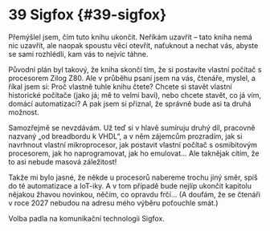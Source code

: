 # 39 Sigfox {#39-sigfox}

Přemýšlel jsem, čím tuto knihu ukončit. Neříkám uzavřít – tato kniha nemá nic uzavřít, ale naopak spoustu věcí otevřít, naťuknout a nechat vás, abyste se sami rozhlédli, kam vás to nejvíc táhne.

Původní plán byl takový, že kniha skončí tím, že si postavíte vlastní počítač s procesorem Zilog Z80\. Ale v průběhu psaní jsem na vás, čtenáře, myslel, a říkal jsem si: Proč vlastně tuhle knihu čtete? Chcete si stavět vlastní historické počítače (jako já; mě to velmi baví), nebo chcete stavět, co já vím, domácí automatizaci? A pak jsem si přiznal, že správně bude asi ta druhá možnost.

Samozřejmě se nevzdávám. Už teď si v hlavě sumíruju druhý díl, pracovně nazvaný „od breadbordu k VHDL“, a v něm zájemcům prozradím, jak si navrhnout vlastní mikroprocesor, jak postavit vlastní počítač s osmibitovým procesorem, jak ho naprogramovat, jak ho emulovat… Ale taknějak cítím, že to asi nebude masová záležitost!

Takže mi bylo jasné, že někde u procesorů nabereme trochu jiný směr, spíš do té automatizace a IoT-iky. A v tom případě bude nejlíp ukončit kapitolu nějakou žhavou novinkou, něčím, co opravdu frčí… (A doufám, že se čtenáři v roce 2027 nebudou na adresu mého výběru poťouchle smát.)

Volba padla na komunikační technologii Sigfox.
